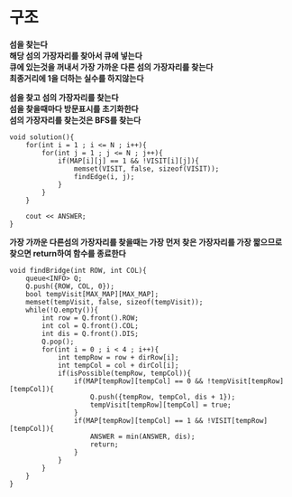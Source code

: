 # 구조   
   
**섬을 찾는다**   
**해당 섬의 가장자리를 찾아서 큐에 넣는다**   
**큐에 있는것을 꺼내서 가장 가까운 다른 섬의 가장자리를 찾는다**   
**최종거리에 1을 더하는 실수를 하지않는다**   
   
**섬을 찾고 섬의 가장자리를 찾는다**   
**섬을 찾을때마다 방문표시를 초기화한다**   
**섬의 가장자리를 찾는것은 BFS를 찾는다**   
```
void solution(){
	for(int i = 1 ; i <= N ; i++){
		for(int j = 1 ; j <= N ; j++){
			if(MAP[i][j] == 1 && !VISIT[i][j]){
				memset(VISIT, false, sizeof(VISIT));
				findEdge(i, j);
			}
		}
	}

	cout << ANSWER;
}
```
   
**가장 가까운 다른섬의 가장자리를 찾을때는 가장 먼저 찾은 가장자리를 가장 짧으므로**   
**찾으면 return하여 함수를 종료한다**   
```
void findBridge(int ROW, int COL){
	queue<INFO> Q;
	Q.push({ROW, COL, 0});
	bool tempVisit[MAX_MAP][MAX_MAP];
	memset(tempVisit, false, sizeof(tempVisit));
	while(!Q.empty()){
		int row = Q.front().ROW;
		int col = Q.front().COL;
		int dis = Q.front().DIS;
		Q.pop();
		for(int i = 0 ; i < 4 ; i++){
			int tempRow = row + dirRow[i];
			int tempCol = col + dirCol[i];
			if(isPossible(tempRow, tempCol)){
				if(MAP[tempRow][tempCol] == 0 && !tempVisit[tempRow][tempCol]){
					Q.push({tempRow, tempCol, dis + 1});
					tempVisit[tempRow][tempCol] = true;
				}
				if(MAP[tempRow][tempCol] == 1 && !VISIT[tempRow][tempCol]){
					ANSWER = min(ANSWER, dis);
					return;
				}
			}
		}
	}
}
```
